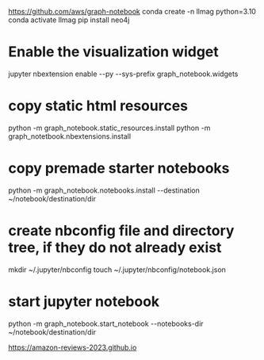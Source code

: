 https://github.com/aws/graph-notebook
conda create -n llmag python=3.10
conda activate llmag
pip install neo4j

# Enable the visualization widget
jupyter nbextension enable  --py --sys-prefix graph_notebook.widgets

# copy static html resources
python -m graph_notebook.static_resources.install
python -m graph_notetbook.nbextensions.install

# copy premade starter notebooks
python -m graph_notebook.notebooks.install --destination ~/notebook/destination/dir

# create nbconfig file and directory tree, if they do not already exist
mkdir ~/.jupyter/nbconfig
touch ~/.jupyter/nbconfig/notebook.json

# start jupyter notebook
python -m graph_notebook.start_notebook --notebooks-dir ~/notebook/destination/dir

https://amazon-reviews-2023.github.io
